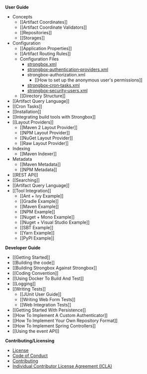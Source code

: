 **User Guide**
* Concepts
  * [[Artifact Coordinates]]
  * [[Artifact Coordinate Validators]]
  * [[Repositories]]
  * [[Storages]]
* Configuration
  * [[Application Properties]]
  * [[Artifact Routing Rules]]
  * Configuration Files
    * [strongbox.xml](https://github.com/strongbox/strongbox/wiki/The-strongbox.xml-File)
    * [strongbox‐authentication‐providers.xml](https://github.com/strongbox/strongbox/wiki/The-strongbox%E2%80%90authentication%E2%80%90providers.xml-File)
    * strongbox-authorization.xml
        * [[How to set up the anonymous user's permissions]]
    * [strongbox‐cron‐tasks.xml](https://github.com/strongbox/strongbox/wiki/The-strongbox%E2%80%90cron%E2%80%90tasks.xml-File)
    * [strongbox‐security‐users.xml](https://github.com/strongbox/strongbox/wiki/The-strongbox%E2%80%90security%E2%80%90users.xml-File)
  * [[Directory Structure]]
* [[Artifact Query Language]]
* [[Cron Tasks]]
* [[Installation]]
* [[Integrating build tools with Strongbox]]
* [[Layout Providers]]
  * [[Maven 2 Layout Provider]]
  * [[NPM Layout Provider]]
  * [[NuGet Layout Provider]]
  * [[Raw Layout Provider]]
* Indexing
  * [[Maven Indexer]]
* Metadata
  * [[Maven Metadata]]
  * [[NPM Metadata]]
* [[REST API]]
* [[Searching]]
* [[Artifact Query Language]]
* [[Tool Integration]]
  * [[Ant + Ivy Example]]
  * [[Gradle Example]]
  * [[Maven Example]]
  * [[NPM Example]]
  * [[Nuget + Mono Example]]
  * [[Nuget + Visual Studio Example]]
  * [[SBT Example]]
  * [[Yarn Example]]
  * [[PyPI Example]]

**Developer Guide**
* [[Getting Started]]
* [[Building the code]]
* [[Building Strongbox Against Strongbox]]
* [[Coding Convention]]
* [[Using Docker To Build And Test]]
* [[Logging]]
* [[Writing Tests]]
  * [[JUnit User Guide]]
  * [[Writing Web Form Tests]]
  * [[Web Integration Tests]]
* [[Getting Started With Persistence]]
* [[How To Implement A Custom Authenticator]]
* [[How To Implement Your Own Repository Format]]
* [[How To Implement Spring Controllers]]
* [[Using the event API]]

**Contributing/Licensing**
* [License](https://github.com/strongbox/strongbox/blob/master/LICENSE)
* [Code of Conduct](https://github.com/strongbox/strongbox/blob/master/CODE-OF-CONDUCT.md)
* [Contributing](https://github.com/strongbox/strongbox/blob/master/CONTRIBUTING.md)
* [Individual Contributor License Agreement (ICLA)](https://github.com/strongbox/strongbox/blob/master/ICLA.md)
